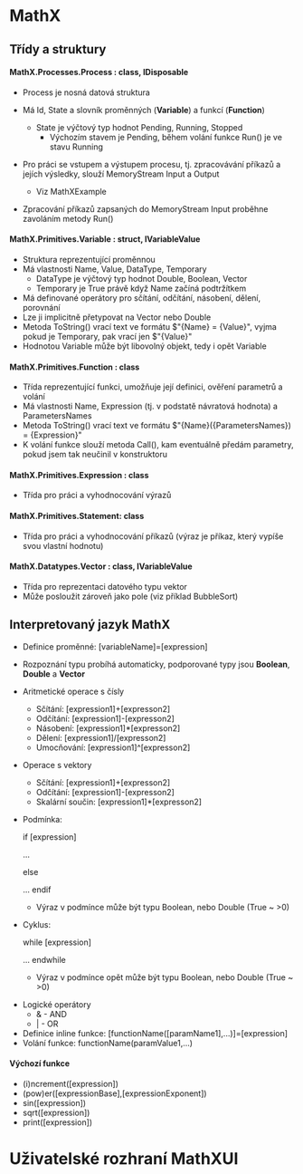 ﻿# MathX

## Třídy a struktury

####  MathX.Processes.Process : class, IDisposable

* Process je nosná datová struktura
* Má Id, State a slovník proměnných (**Variable**) a funkcí (**Function**)
  * State je výčtový typ hodnot Pending, Running, Stopped
    * Výchozím stavem je Pending, během volání funkce Run() je ve stavu Running

* Pro práci se vstupem a výstupem procesu, tj. zpracovávání příkazů a jejích výsledky, slouží MemoryStream Input a Output
  * Viz MathXExample
* Zpracování příkazů zapsaných do MemoryStream Input proběhne zavoláním metody Run()

#### MathX.Primitives.Variable : struct, IVariableValue

* Struktura reprezentující proměnnou 
* Má vlastnosti Name, Value, DataType, Temporary
  * DataType je výčtový typ hodnot Double, Boolean, Vector
  * Temporary je True právě když Name začíná podtržítkem
* Má definované operátory pro sčítání, odčítání, násobení, dělení, porovnání
* Lze ji implicitně přetypovat na Vector nebo Double
* Metoda ToString() vrací text ve formátu $"{Name} = {Value}", vyjma pokud je Temporary, pak vrací jen $"{Value}"
* Hodnotou Variable může být libovolný objekt, tedy i opět Variable

#### MathX.Primitives.Function : class

* Třída reprezentující funkci, umožňuje její definici, ověření parametrů a volání
* Má vlastnosti Name, Expression (tj. v podstatě návratová hodnota) a ParametersNames
* Metoda ToString() vrací text ve formátu $"{Name}({ParametersNames}) = {Expression}"
* K volání funkce slouží metoda Call(), kam eventuálně předám parametry, pokud jsem tak neučinil v konstruktoru

#### MathX.Primitives.Expression : class

* Třída pro práci a vyhodnocování výrazů

#### MathX.Primitives.Statement: class

* Třída pro práci a vyhodnocování příkazů (výraz je příkaz, který vypíše svou vlastní hodnotu)

#### MathX.Datatypes.Vector : class, IVariableValue

* Třída pro reprezentaci datového typu vektor
* Může posloužit zároveň jako pole (viz příklad BubbleSort)

## Interpretovaný jazyk MathX

- Definice proměnné: [variableName]=[expression]

- Rozpoznání typu probíhá automaticky, podporované typy jsou **Boolean**, **Double** a **Vector**

- Aritmetické operace s čísly

  - Sčítání: [expression1]+[expresson2]
  * Odčítání: [expression1]-[expresson2]
  - Násobení: [expression1]*[expresson2]
  - Dělení: [expression1]/[expresson2]
  - Umocňování: [expression1]^[expresson2]

- Operace s vektory

  - Sčítání: [expression1]+[expresson2]
  - Odčítání: [expression1]-[expresson2]
  - Skalární součin: [expression1]*[expresson2]

- Podmínka: 

  if [expression]

  ...

  else

  ...
  endif

  * Výraz v podmínce může být typu Boolean, nebo Double (True ~ >0)

- Cyklus:

  while  [expression]

  ...
  endwhile

  * Výraz v podmínce opět může být typu Boolean, nebo Double (True ~ >0)

* Logické operátory
  * & - AND
  * | - OR
* Definice inline funkce: [functionName([paramName1],...)]=[expression]
* Volání funkce: functionName(paramValue1,...)

#### Výchozí funkce

* (i)ncrement([expression])
* (pow)er([expressionBase],[expressionExponent])
* sin([expression])
* sqrt([expression])
* print([expression])

# Uživatelské rozhraní MathXUI





​	

